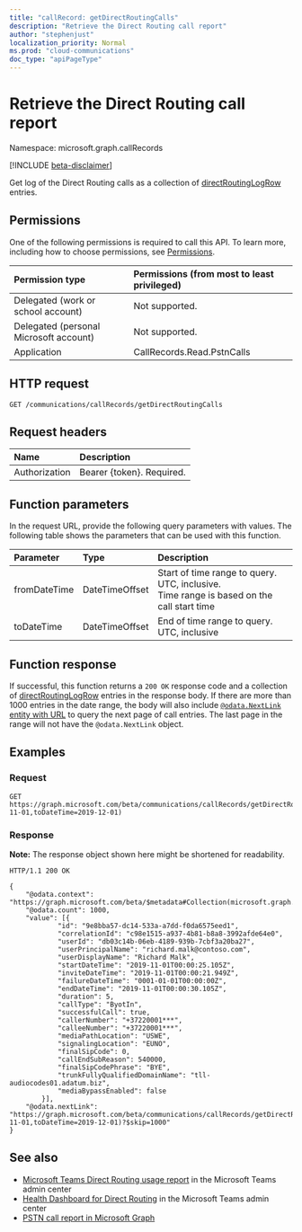 ```yaml
---
title: "callRecord: getDirectRoutingCalls"
description: "Retrieve the Direct Routing call report"
author: "stephenjust"
localization_priority: Normal
ms.prod: "cloud-communications"
doc_type: "apiPageType"
---
```


# Retrieve the Direct Routing call report

Namespace: microsoft.graph.callRecords

[!INCLUDE [beta-disclaimer](../../includes/beta-disclaimer.md)]

Get log of the Direct Routing calls as a collection of [directRoutingLogRow](../resources/callrecords-directroutinglogrow.md) entries.

## Permissions

One of the following permissions is required to call this API. To learn more, including how to choose permissions, see [Permissions](/graph/permissions-reference).

|Permission type|Permissions (from most to least privileged)|
|:---------------------------------------|:--------------------------------------------|
| Delegated (work or school account)     | Not supported. |
| Delegated (personal Microsoft account) | Not supported. |
| Application| CallRecords.Read.PstnCalls|

## HTTP request

<!-- {
  "blockType": "ignored"
}
-->

``` http
GET /communications/callRecords/getDirectRoutingCalls
```

## Request headers

|Name|Description|
|:---|:---|
|Authorization|Bearer {token}. Required.|

## Function parameters

In the request URL, provide the following query parameters with values.
The following table shows the parameters that can be used with this function.

|Parameter|Type|Description|
|:---|:---|:---|
|fromDateTime|DateTimeOffset|Start of time range to query. UTC, inclusive.<br/>Time range is based on the call start time|
|toDateTime|DateTimeOffset|End of time range to query. UTC, inclusive|

## Function response

If successful, this function returns a `200 OK` response code and a collection of [directRoutingLogRow](../resources/callrecords-directroutinglogrow.md) entries in the response body. If there are more than 1000 entries in the date range, the body will also include [`@odata.NextLink` entity with URL](https://docs.microsoft.com/graph/paging) to query the next page of call entries. The last page in the range will not have the `@odata.NextLink` object.

## Examples

### Request

<!-- {
  "blockType": "request",
  "name": "callrecord_getdirectroutingcalls"
}
-->

``` http
GET https://graph.microsoft.com/beta/communications/callRecords/getDirectRoutingCalls(fromDateTime=2019-11-01,toDateTime=2019-12-01)
```

### Response

**Note:** The response object shown here might be shortened for readability.
<!-- {
  "blockType": "response",
  "truncated": true,
  "@odata.type": "microsoft.graph.callRecords.directRoutingLogRow",
  "isCollection": true
} 
-->

``` http
HTTP/1.1 200 OK

{
    "@odata.context": "https://graph.microsoft.com/beta/$metadata#Collection(microsoft.graph.callRecords.directRoutingLogRow)",
    "@odata.count": 1000,
    "value": [{
            "id": "9e8bba57-dc14-533a-a7dd-f0da6575eed1",
            "correlationId": "c98e1515-a937-4b81-b8a8-3992afde64e0",
            "userId": "db03c14b-06eb-4189-939b-7cbf3a20ba27",
            "userPrincipalName": "richard.malk@contoso.com",
            "userDisplayName": "Richard Malk",
            "startDateTime": "2019-11-01T00:00:25.105Z",
            "inviteDateTime": "2019-11-01T00:00:21.949Z",
            "failureDateTime": "0001-01-01T00:00:00Z",
            "endDateTime": "2019-11-01T00:00:30.105Z",
            "duration": 5,
            "callType": "ByotIn",
            "successfulCall": true,
            "callerNumber": "+37220001***",
            "calleeNumber": "+37220001***",
            "mediaPathLocation": "USWE",
            "signalingLocation": "EUNO",
            "finalSipCode": 0,
            "callEndSubReason": 540000,
            "finalSipCodePhrase": "BYE",
            "trunkFullyQualifiedDomainName": "tll-audiocodes01.adatum.biz",
            "mediaBypassEnabled": false
        }],
    "@odata.nextLink": "https://graph.microsoft.com/beta/communications/callRecords/getDirectRoutingCalls(fromDateTime=2019-11-01,toDateTime=2019-12-01)?$skip=1000"
}
```

## See also

* [Microsoft Teams Direct Routing usage report](https://docs.microsoft.com/microsoftteams/teams-analytics-and-reports/pstn-usage-report#direct-routing) in the Microsoft Teams admin center
* [Health Dashboard for Direct Routing](https://docs.microsoft.com/MicrosoftTeams/direct-routing-health-dashboard) in the Microsoft Teams admin center
* [PSTN call report in Microsoft Graph](callrecords-callrecord-getpstncalls.md)
